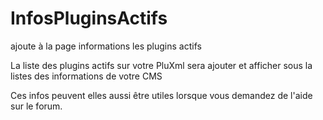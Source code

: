 # InfosPluginsActifs
ajoute à la page informations les plugins actifs 

La liste des plugins actifs sur votre PluXml sera ajouter et afficher sous la listes des informations de votre CMS

Ces infos peuvent elles aussi être utiles lorsque vous demandez de l'aide sur le forum.
